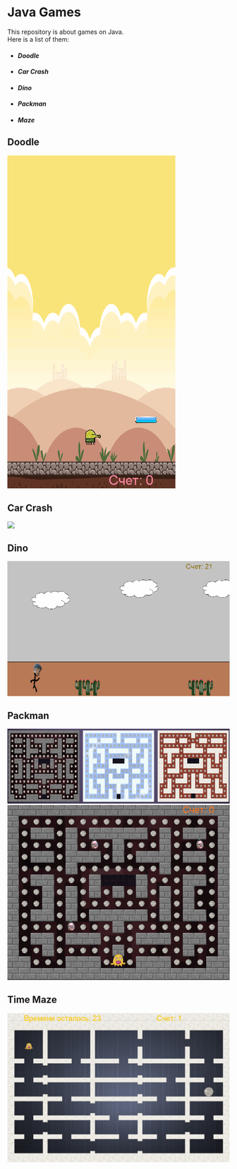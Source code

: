 # **Java Games**
 
This repository is about games on Java.<br>
Here is a list of them:
- #### *Doodle*
- #### *Car Crash*
- #### *Dino*
- #### *Packman*
- #### *Maze*

## Doodle<br>
 

![](Doodle.gif)

## Car Crash<br>


![](CarCrash.gif)

## Dino<br>


![](Dino.gif)

## Packman<br>


![](xtahrSn8wa8.jpg)
![](packman.gif)

## Time Maze<br>


![](-G7ikE5yiKc.jpg)

